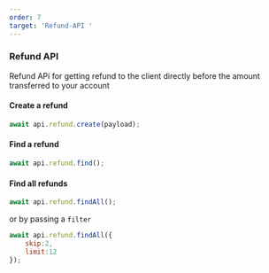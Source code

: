 ```yaml
---
order: 7
target: 'Refund-API '
--- 
```

### Refund API 

Refund APi for getting refund to the client directly before the amount transferred  to your account

#### Create a refund 
```js 
await api.refund.create(payload);
```
#### Find a refund 
```js 
await api.refund.find();
```
#### Find all refunds 
```js 
await api.refund.findAll();
```
or by passing a `filter`
```js 
await api.refund.findAll({
    skip:2,
    limit:12
});
```

